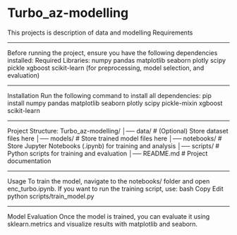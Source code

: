 # Turbo_az-modelling
This projects is description of data and modelling
Requirements
*******************************************************************
Before running the project, ensure you have the following dependencies installed:
Required Libraries:
numpy
pandas
matplotlib
seaborn
plotly
scipy
pickle
xgboost
scikit-learn (for preprocessing, model selection, and evaluation)
*********************************************************************
Installation
Run the following command to install all dependencies:
pip install numpy pandas matplotlib seaborn plotly scipy pickle-mixin xgboost scikit-learn
**********************************************************************
Project Structure:
Turbo_az-modelling/
│── data/             # (Optional) Store dataset files here
│── models/           # Store trained model files here
│── notebooks/        # Store Jupyter Notebooks (.ipynb) for training and analysis
│── scripts/          # Python scripts for training and evaluation
│── README.md         # Project documentation
************************************************************************
Usage
To train the model, navigate to the notebooks/ folder and open enc_turbo.ipynb.
If you want to run the training script, use:
bash
Copy
Edit
python scripts/train_model.py
**************************************************************************
Model Evaluation
Once the model is trained, you can evaluate it using sklearn.metrics and visualize results with matplotlib and seaborn.
